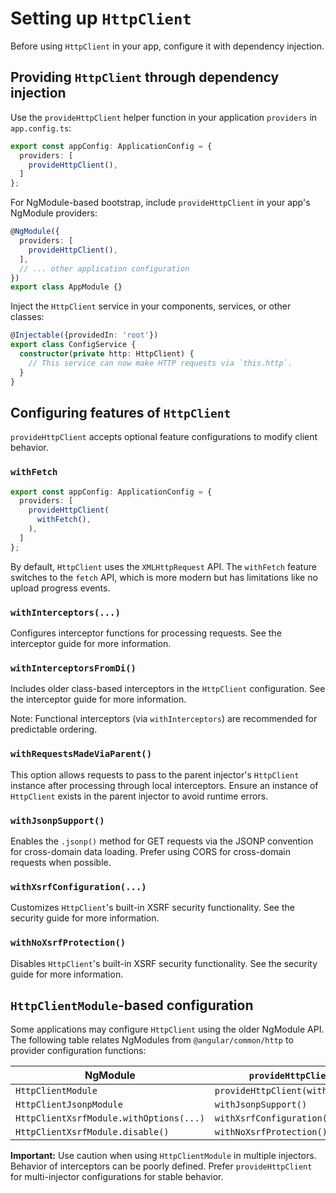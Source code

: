# Setting up `HttpClient`

Before using `HttpClient` in your app, configure it with dependency injection.

## Providing `HttpClient` through dependency injection

Use the `provideHttpClient` helper function in your application `providers` in `app.config.ts`:

```ts
export const appConfig: ApplicationConfig = {
  providers: [
    provideHttpClient(),
  ]
};
```

For NgModule-based bootstrap, include `provideHttpClient` in your app's NgModule providers:

```ts
@NgModule({
  providers: [
    provideHttpClient(),
  ],
  // ... other application configuration
})
export class AppModule {}
```

Inject the `HttpClient` service in your components, services, or other classes:

```ts
@Injectable({providedIn: 'root'})
export class ConfigService {
  constructor(private http: HttpClient) {
    // This service can now make HTTP requests via `this.http`.
  }
}
```

## Configuring features of `HttpClient`

`provideHttpClient` accepts optional feature configurations to modify client behavior.

### `withFetch`

```ts
export const appConfig: ApplicationConfig = {
  providers: [
    provideHttpClient(
      withFetch(),
    ),
  ]
};
```

By default, `HttpClient` uses the `XMLHttpRequest` API. The `withFetch` feature switches to the `fetch` API, which is more modern but has limitations like no upload progress events.

### `withInterceptors(...)`

Configures interceptor functions for processing requests. See the interceptor guide for more information.

### `withInterceptorsFromDi()`

Includes older class-based interceptors in the `HttpClient` configuration. See the interceptor guide for more information. 

Note: Functional interceptors (via `withInterceptors`) are recommended for predictable ordering.

### `withRequestsMadeViaParent()`

This option allows requests to pass to the parent injector's `HttpClient` instance after processing through local interceptors. Ensure an instance of `HttpClient` exists in the parent injector to avoid runtime errors.

### `withJsonpSupport()`

Enables the `.jsonp()` method for GET requests via the JSONP convention for cross-domain data loading. Prefer using CORS for cross-domain requests when possible.

### `withXsrfConfiguration(...)`

Customizes `HttpClient`'s built-in XSRF security functionality. See the security guide for more information.

### `withNoXsrfProtection()`

Disables `HttpClient`'s built-in XSRF security functionality. See the security guide for more information.

## `HttpClientModule`-based configuration

Some applications may configure `HttpClient` using the older NgModule API. The following table relates NgModules from `@angular/common/http` to provider configuration functions:

| **NgModule**                            | `provideHttpClient()` equivalent              |
| --------------------------------------- | --------------------------------------------- |
| `HttpClientModule`                      | `provideHttpClient(withInterceptorsFromDi())` |
| `HttpClientJsonpModule`                 | `withJsonpSupport()`                          |
| `HttpClientXsrfModule.withOptions(...)` | `withXsrfConfiguration(...)`                  |
| `HttpClientXsrfModule.disable()`        | `withNoXsrfProtection()`                      |

**Important:** Use caution when using `HttpClientModule` in multiple injectors. Behavior of interceptors can be poorly defined. Prefer `provideHttpClient` for multi-injector configurations for stable behavior.
